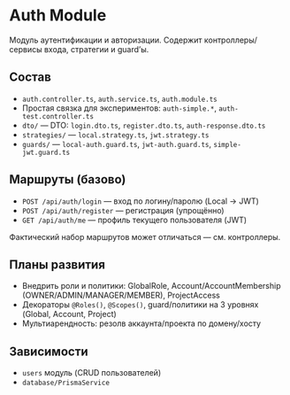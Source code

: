 # Auth Module

Модуль аутентификации и авторизации. Содержит контроллеры/сервисы входа, стратегии и guard’ы.

## Состав

- `auth.controller.ts`, `auth.service.ts`, `auth.module.ts`
- Простая связка для экспериментов: `auth-simple.*`, `auth-test.controller.ts`
- `dto/` — DTO: `login.dto.ts`, `register.dto.ts`, `auth-response.dto.ts`
- `strategies/` — `local.strategy.ts`, `jwt.strategy.ts`
- `guards/` — `local-auth.guard.ts`, `jwt-auth.guard.ts`, `simple-jwt.guard.ts`

## Маршруты (базово)

- `POST /api/auth/login` — вход по логину/паролю (Local → JWT)
- `POST /api/auth/register` — регистрация (упрощённо)
- `GET /api/auth/me` — профиль текущего пользователя (JWT)

Фактический набор маршрутов может отличаться — см. контроллеры.

## Планы развития

- Внедрить роли и политики: GlobalRole, Account/AccountMembership (OWNER/ADMIN/MANAGER/MEMBER), ProjectAccess
- Декораторы `@Roles()`, `@Scopes()`, guard/политики на 3 уровнях (Global, Account, Project)
- Мультиарендность: резолв аккаунта/проекта по домену/хосту

## Зависимости

- `users` модуль (CRUD пользователей)
- `database/PrismaService`
